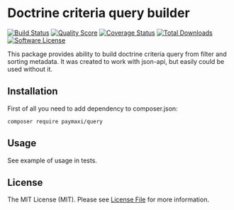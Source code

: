 Doctrine criteria query builder
=============================
[![Build Status][ico-travis]][link-travis]
[![Quality Score][ico-code-quality]][link-code-quality]
[![Coverage Status][ico-scrutinizer]][link-scrutinizer]
[![Total Downloads](https://poser.pugx.org/paymaxi/query/downloads?format=flat-square)](https://packagist.org/packages/paymaxi/query)
[![Software License][ico-license]](LICENSE.md)

This package provides ability to build doctrine criteria query from filter and sorting metadata. It was 
 created to work with json-api, but easily could be used without it. 

## Installation

First of all you need to add dependency to composer.json:

```
composer require paymaxi/query
```

## Usage

See example of usage in tests.

## License

The MIT License (MIT). Please see [License File](LICENSE.md) for more information.

[ico-version]: https://img.shields.io/packagist/v/paymaxi/query.svg?style=flat-square
[ico-license]: https://img.shields.io/badge/license-MIT-brightgreen.svg?style=flat-square
[ico-travis]: https://img.shields.io/travis/paycoreio/criteria-query-builder/dev.svg?style=flat-square
[ico-scrutinizer]: https://img.shields.io/scrutinizer/coverage/g/paycoreio/criteria-query-builder.svg?style=flat-square
[ico-code-quality]: https://img.shields.io/scrutinizer/g/paycoreio/criteria-query-builder.svg?style=flat-square

[link-travis]: https://travis-ci.org/paycoreio/criteria-query-builder
[link-scrutinizer]: https://scrutinizer-ci.com/g/paycoreio/criteria-query-builder/code-structure
[link-code-quality]: https://scrutinizer-ci.com/g/paycoreio/criteria-query-builder
[link-author]: https://github.com/dzubchik
[link-contributors]: ../../contributors
